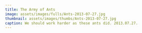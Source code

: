 ```yaml
---
title: The Army of Ants
image: assets/images/fulls/Ants-2013-07-27.jpg
thumbnail: assets/images/thumbs/Ants-2013-07-27.jpg
caption: We should work harder as these ants did. 2013.07.27.
---
```

